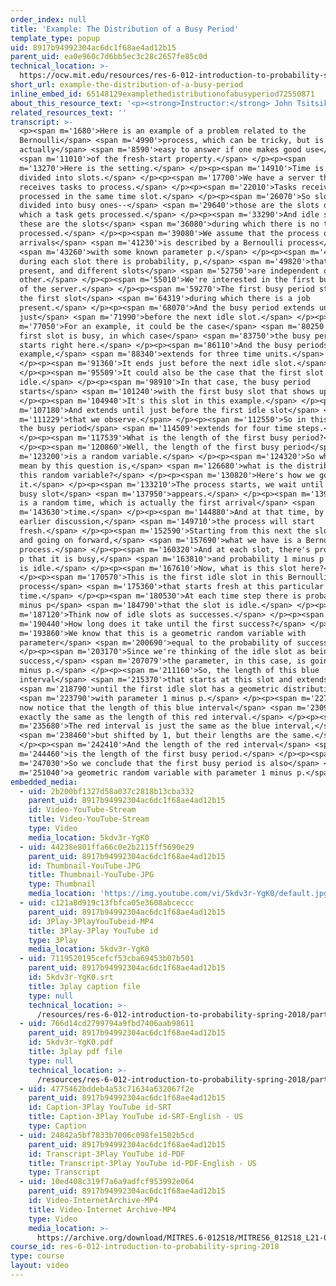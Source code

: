 ```yaml
---
order_index: null
title: 'Example: The Distribution of a Busy Period'
template_type: popup
uid: 8917b94992304ac6dc1f68ae4ad12b15
parent_uid: ea0e960c7d6bb5ec3c28c2657fe85c0d
technical_location: >-
  https://ocw.mit.edu/resources/res-6-012-introduction-to-probability-spring-2018/part-iii-random-processes/example-the-distribution-of-a-busy-period
short_url: example-the-distribution-of-a-busy-period
inline_embed_id: 65148129examplethedistributionofabusyperiod72550871
about_this_resource_text: '<p><strong>Instructor:</strong> John Tsitsiklis</p>'
related_resources_text: ''
transcript: >-
  <p><span m='1680'>Here is an example of a problem related to the
  Bernoulli</span> <span m='4990'>process, which can be tricky, but is
  actually</span> <span m='8590'>easy to answer if one makes good use</span>
  <span m='11010'>of the fresh-start property.</span> </p><p><span
  m='13270'>Here is the setting.</span> </p><p><span m='14910'>Time is discrete,
  divided into slots.</span> </p><p><span m='17700'>We have a server that
  receives tasks to process.</span> </p><p><span m='22010'>Tasks received gets
  processed in the same time slot.</span> </p><p><span m='26070'>So slots are
  divided into busy ones--</span> <span m='29640'>those are the slots during
  which a task gets processed.</span> </p><p><span m='33290'>And idle slots--
  these are the slots</span> <span m='36080'>during which there is no task to be
  processed.</span> </p><p><span m='39080'>We assume that the process of job
  arrivals</span> <span m='41230'>is described by a Bernoulli process</span>
  <span m='43260'>with some known parameter p.</span> </p><p><span m='46070'>So,
  during each slot there is probability, p,</span> <span m='49820'>that a job is
  present, and different slots</span> <span m='52750'>are independent of each
  other.</span> </p><p><span m='55010'>We're interested in the first busy period
  of the server.</span> </p><p><span m='59270'>The first busy period starts at
  the first slot</span> <span m='64319'>during which there is a job
  present.</span> </p><p><span m='68070'>And the busy period extends until
  just</span> <span m='71990'>before the next idle slot.</span> </p><p><span
  m='77050'>For an example, it could be the case</span> <span m='80250'>that the
  first slot is busy, in which case</span> <span m='83750'>the busy period
  starts right here.</span> </p><p><span m='86110'>And the busy periods, in this
  example,</span> <span m='88340'>extends for three time units.</span>
  </p><p><span m='91360'>It ends just before the next idle slot.</span>
  </p><p><span m='95509'>It could also be the case that the first slot is
  idle.</span> </p><p><span m='98910'>In that case, the busy period
  starts</span> <span m='101240'>with the first busy slot that shows up.</span>
  </p><p><span m='104940'>It's this slot in this example.</span> </p><p><span
  m='107180'>And extends until just before the first idle slot</span> <span
  m='111229'>that we observe.</span> </p><p><span m='112550'>So in this example,
  the busy period</span> <span m='114509'>extends for four time steps.</span>
  </p><p><span m='117539'>What is the length of the first busy period?</span>
  </p><p><span m='120860'>Well, the length of the first busy period</span> <span
  m='123200'>is a random variable.</span> </p><p><span m='124320'>So what we
  mean by this question is,</span> <span m='126680'>what is the distribution of
  this random variable?</span> </p><p><span m='130820'>Here's how we go about
  it.</span> </p><p><span m='133210'>The process starts, we wait until a first
  busy slot</span> <span m='137950'>appears.</span> </p><p><span m='139390'>This
  is a random time, which is actually the first arrival</span> <span
  m='143630'>time.</span> </p><p><span m='144880'>And at that time, by our
  earlier discussion,</span> <span m='149710'>the process will start
  fresh.</span> </p><p><span m='152590'>Starting from this next the slot here
  and going on forward,</span> <span m='157690'>what we have is a Bernoulli
  process.</span> </p><p><span m='160320'>And at each slot, there's probability
  p that it is busy,</span> <span m='163810'>and probability 1 minus p that it
  is idle.</span> </p><p><span m='167610'>Now, what is this slot here?</span>
  </p><p><span m='170570'>This is the first idle slot in this Bernoulli
  process</span> <span m='175360'>that starts fresh at this particular
  time.</span> </p><p><span m='180530'>At each time step there is probability 1
  minus p</span> <span m='184790'>that the slot is idle.</span> </p><p><span
  m='187120'>Think now of idle slots as successes.</span> </p><p><span
  m='190440'>How long does it take until the first success?</span> </p><p><span
  m='193860'>We know that this is a geometric random variable with
  parameter</span> <span m='200690'>equal to the probability of success.</span>
  </p><p><span m='203170'>Since we're thinking of the idle slot as being a
  success,</span> <span m='207079'>the parameter, in this case, is going to be 1
  minus p.</span> </p><p><span m='211160'>So, the length of this blue
  interval</span> <span m='215370'>that starts at this slot and extends</span>
  <span m='218790'>until the first idle slot has a geometric distribution</span>
  <span m='223790'>with parameter 1 minus p.</span> </p><p><span m='227130'>But
  now notice that the length of this blue interval</span> <span m='230900'>is
  exactly the same as the length of this red interval.</span> </p><p><span
  m='235680'>The red interval is just the same as the blue interval,</span>
  <span m='238460'>but shifted by 1, but their lengths are the same.</span>
  </p><p><span m='242410'>And the length of the red interval</span> <span
  m='244460'>is the length of the first busy period.</span> </p><p><span
  m='247030'>So we conclude that the first busy period is also</span> <span
  m='251040'>a geometric random variable with parameter 1 minus p.</span> </p>
embedded_media:
  - uid: 2b200bf1327d58a037c2818b13cba332
    parent_uid: 8917b94992304ac6dc1f68ae4ad12b15
    id: Video-YouTube-Stream
    title: Video-YouTube-Stream
    type: Video
    media_location: 5kdv3r-YgK0
  - uid: 44238e801ffa66c0e2b2115ff5690e29
    parent_uid: 8917b94992304ac6dc1f68ae4ad12b15
    id: Thumbnail-YouTube-JPG
    title: Thumbnail-YouTube-JPG
    type: Thumbnail
    media_location: 'https://img.youtube.com/vi/5kdv3r-YgK0/default.jpg'
  - uid: c121a8d919c13fbfca05e3608abceccc
    parent_uid: 8917b94992304ac6dc1f68ae4ad12b15
    id: 3Play-3PlayYouTubeid-MP4
    title: 3Play-3Play YouTube id
    type: 3Play
    media_location: 5kdv3r-YgK0
  - uid: 7119520195cefcf53cba69453b07b501
    parent_uid: 8917b94992304ac6dc1f68ae4ad12b15
    id: 5kdv3r-YgK0.srt
    title: 3play caption file
    type: null
    technical_location: >-
      /resources/res-6-012-introduction-to-probability-spring-2018/part-iii-random-processes/example-the-distribution-of-a-busy-period/5kdv3r-YgK0.srt
  - uid: 766d14cd2799794a9fbd7406aab98611
    parent_uid: 8917b94992304ac6dc1f68ae4ad12b15
    id: 5kdv3r-YgK0.pdf
    title: 3play pdf file
    type: null
    technical_location: >-
      /resources/res-6-012-introduction-to-probability-spring-2018/part-iii-random-processes/example-the-distribution-of-a-busy-period/5kdv3r-YgK0.pdf
  - uid: 4775462bddeb4a53c71634a632067f2e
    parent_uid: 8917b94992304ac6dc1f68ae4ad12b15
    id: Caption-3Play YouTube id-SRT
    title: Caption-3Play YouTube id-SRT-English - US
    type: Caption
  - uid: 24842a5bf7833b7006c098fe1502b5cd
    parent_uid: 8917b94992304ac6dc1f68ae4ad12b15
    id: Transcript-3Play YouTube id-PDF
    title: Transcript-3Play YouTube id-PDF-English - US
    type: Transcript
  - uid: 10ed408c319f7a6a9adfcf953992e064
    parent_uid: 8917b94992304ac6dc1f68ae4ad12b15
    id: Video-InternetArchive-MP4
    title: Video-Internet Archive-MP4
    type: Video
    media_location: >-
      https://archive.org/download/MITRES.6-012S18/MITRES6_012S18_L21-06_300k.mp4
course_id: res-6-012-introduction-to-probability-spring-2018
type: course
layout: video
---
```

